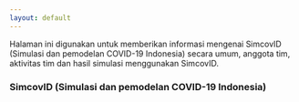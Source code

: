 ```yaml
---
layout: default
---
```


Halaman ini digunakan untuk memberikan informasi mengenai SimcovID (Simulasi dan pemodelan COVID-19 Indonesia) secara umum, anggota tim, aktivitas tim dan hasil simulasi menggunakan SimcovID.

### SimcovID (Simulasi dan pemodelan COVID-19 Indonesia)


